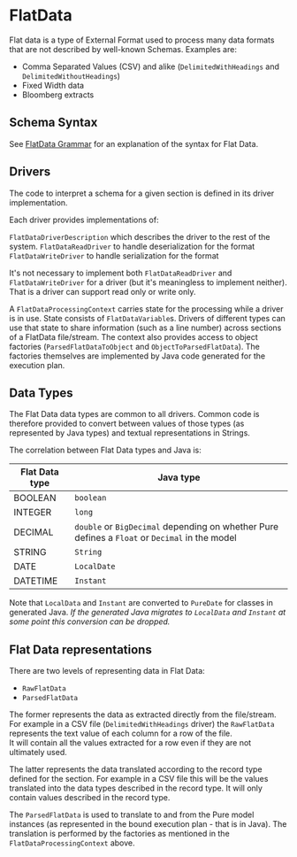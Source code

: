 # FlatData

Flat data is a type of External Format used to process many data formats that are not described by well-known Schemas.
Examples are:

- Comma Separated Values (CSV) and alike (`DelimitedWithHeadings` and `DelimitedWithoutHeadings`)
- Fixed Width data
- Bloomberg extracts

## Schema Syntax

See [FlatData Grammar](https://legend.finos.org/docs/studio/create-flat-data-schema#flat-data-grammar)
for an explanation of the syntax for Flat Data.

## Drivers

The code to interpret a schema for a given section is defined in its driver implementation.

Each driver provides implementations of:

`FlatDataDriverDescription` which describes the driver to the rest of the system.
`FlatDataReadDriver` to handle deserialization for the format
`FlatDataWriteDriver` to handle serialization for the format

It's not necessary to implement both `FlatDataReadDriver` and `FlatDataWriteDriver` for a
driver (but it's meaningless to implement neither). That is a driver can support read only
or write only.

A `FlatDataProcessingContext` carries state for the processing while a driver is in use.
State consists of `FlatDataVariable`s. Drivers of different types can use that state to
share information (such as a line number) across sections of a FlatData file/stream.
The context also provides access to object factories (`ParsedFlatDataToObject` and
`ObjectToParsedFlatData`). The factories themselves are implemented by Java code generated
for the execution plan.

## Data Types

The Flat Data data types are common to all drivers. Common code is therefore provided
to convert between values of those types (as represented by Java types) and textual representations
in Strings.

The correlation between Flat Data types and Java is:

| Flat Data type | Java type                                                                                      |
|----------------|------------------------------------------------------------------------------------------------|
| BOOLEAN        | `boolean`                                                                                      |
| INTEGER        | `long`                                                                                         |
| DECIMAL        | `double` or `BigDecimal` depending on whether Pure defines a `Float` or `Decimal` in the model |
| STRING         | `String`                                                                                       |
| DATE           | `LocalDate`                                                                                    |
| DATETIME       | `Instant`                                                                                      |

Note that `LocalData` and `Instant` are converted to `PureDate` for classes in generated Java.
_If the generated Java migrates to `LocalData` and `Instant` at some point this conversion can be dropped._

## Flat Data representations

There are two levels of representing data in Flat Data:

* `RawFlatData`
* `ParsedFlatData`

The former represents the data as extracted directly from the file/stream. For example in a CSV file
(`DelimitedWithHeadings` driver) the `RawFlatData` represents the text value of each column for a row of the file.  
It will contain all the values extracted for a row even if they are not ultimately used.

The latter represents the data translated according to the record type defined for the section. For example in
a CSV file this will be the values translated into the data types described in the record type.
It will only contain values described in the record type.

The `ParsedFlatData` is used to translate to and from the Pure model instances (as represented in the bound
execution plan - that is in Java). The translation is performed by the factories as mentioned in the
`FlatDataProcessingContext` above.

